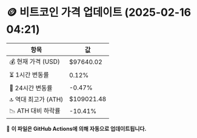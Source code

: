 # 🪙 비트코인 가격 업데이트 (2025-02-16 04:21)

| 항목                | 값 |
|--------------------|----------------|
| 💰 현재 가격 (USD) | $97640.02 |
| ⏳ 1시간 변동률    | 0.12% |
| 📆 24시간 변동률   | -0.47% |
| 🔝 역대 최고가 (ATH) | $109021.48 |
| 📉 ATH 대비 하락률 | -10.41% |

🔄 **이 파일은 GitHub Actions에 의해 자동으로 업데이트됩니다.**
